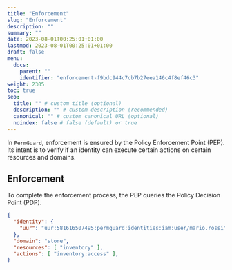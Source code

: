 ```yaml
---
title: "Enforcement"
slug: "Enforcement"
description: ""
summary: ""
date: 2023-08-01T00:25:01+01:00
lastmod: 2023-08-01T00:25:01+01:00
draft: false
menu:
  docs:
    parent: ""
    identifier: "enforcement-f9bdc944c7cb7b27eea146c4f8ef46c3"
weight: 2305
toc: true
seo:
  title: "" # custom title (optional)
  description: "" # custom description (recommended)
  canonical: "" # custom canonical URL (optional)
  noindex: false # false (default) or true
---
```

In `PermGuard`, enforcement is ensured by the Policy Enforcement Point (PEP). Its intent is to verify if an identity can execute certain actions on certain resources and domains.

## Enforcement

To complete the enforcement process, the PEP queries the Policy Decision Point (PDP).

```json
{
  "identity": {
    "uur": "uur:581616507495:permguard:identities:iam:user/mario.rossi"
  },
  "domain": "store",
  "resources": [ "inventory" ],
  "actions": [ "inventory:access" ],
}
```
